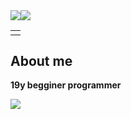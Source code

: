 <table>
    <td>
        <tr>
            <img src="https://github-readme-stats.vercel.app/api/top-langs/?username=Ribeir0o&theme=radical&layout=compact">
        </tr>
        <tr>
            <img src="https://github-readme-stats.vercel.app/api?username=Ribeir0o&show_icons=true&theme=radical">
        </tr>
    </td>

</table>

## About me
**19y begginer programmer**

![](https://komarev.com/ghpvc/?username=Ribeir0o)
<!--
**Ribeir0o/Ribeir0o** is a ✨ _special_ ✨ repository because its `README.md` (this file) appears on your GitHub profile.

Here are some ideas to get you started:

- 🔭 I’m currently working on ...
- 🌱 I’m currently learning ...
- 👯 I’m looking to collaborate on ...
- 🤔 I’m looking for help with ...
- 💬 Ask me about ...
- 📫 How to reach me: ...
- 😄 Pronouns: ...
- ⚡ Fun fact: ...
-->
